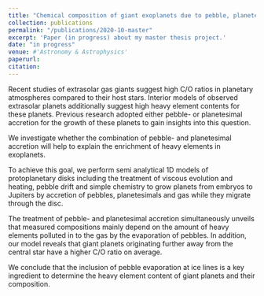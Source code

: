 ```yaml
---
title: "Chemical composition of giant exoplanets due to pebble, planetesimal and gas accretion: origin of the heavy elements"
collection: publications
permalink: "/publications/2020-10-master"
excerpt: 'Paper (in progress) about my master thesis project.'
date: "in progress"
venue: #'Astronomy & Astrophysics'
paperurl: 
citation: 
---
```

Recent studies of extrasolar gas giants suggest high C/O ratios in planetary atmospheres compared to their host stars. Interior models of observed extrasolar planets additionally suggest high heavy element contents for these planets. Previous research adopted either pebble- or planetesimal accretion for the growth of these planets to gain insights into this question.

We investigate whether the combination of pebble- and planetesimal accretion will help to explain the enrichment of heavy elements in exoplanets.

To achieve this goal, we perform semi analytical 1D models of protoplanetary disks including the treatment of viscous evolution and heating, pebble drift and simple chemistry to grow planets from embryos to Jupiters by accretion of pebbles, planetesimals and gas while they migrate through the disc.

The treatment of pebble- and planetesimal accretion simultaneously unveils that measured compositions mainly depend on the amount of heavy elements polluted in to the gas by the evaporation of pebbles.
In addition, our model reveals that giant planets originating further away from the central star have a higher C/O ratio on average.

We conclude that the inclusion of pebble evaporation at ice lines is a key ingredient to determine the heavy element content of giant planets and their composition.